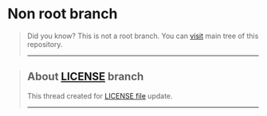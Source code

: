 # Non root branch

> Did you know? This is not a root branch. You can [visit]("https://github.com/FurUwU/ohio-furry/tree/root" "Go to the ROOT branch.") main tree of this repository.
> <hr>

> ## About [LICENSE]("https://github.com/FurUwU/ohio-furry/tree/LICENSE" "This page...") branch
> This thread created for [LICENSE file](LICENSE "View MIT license.") update.
> <hr>
